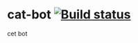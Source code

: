# cat-bot [![Build status](https://ci.appveyor.com/api/projects/status/github/Trevrosa/cat-bot?svg=true)](https://ci.appveyor.com/api/projects/status/github/Trevrosa/)
cet bot
